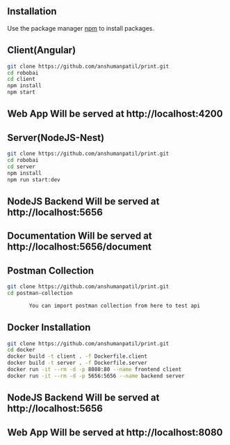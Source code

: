 ## Installation

Use the package manager [npm](https://www.npmjs.com/) to install packages.

## Client(Angular) 

```bash
git clone https://github.com/anshumanpatil/print.git
cd robobai
cd client
npm install
npm start
```
## Web App Will be served at http://localhost:4200








## Server(NodeJS-Nest) 

```bash
git clone https://github.com/anshumanpatil/print.git
cd robobai
cd server
npm install
npm run start:dev
```
## NodeJS Backend Will be served at http://localhost:5656
## Documentation Will be served at http://localhost:5656/document






## Postman Collection

```bash
git clone https://github.com/anshumanpatil/print.git
cd postman-collection

       You can import postman collection from here to test api
```

## Docker Installation 

```bash
git clone https://github.com/anshumanpatil/print.git
cd docker 
docker build -t client . -f Dockerfile.client
docker build -t server . -f Dockerfile.server
docker run -it --rm -d -p 8080:80 --name frontend client
docker run -it --rm -d -p 5656:5656 --name backend server
```

## NodeJS Backend Will be served at http://localhost:5656
## Web App Will be served at http://localhost:8080